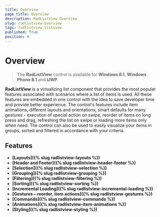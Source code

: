 ```yaml
---
title: Overview
page_title: Overview
description: RadListView Overview
slug: radlistview-overview
tags: radlistview,listview
published: True
position: 0
---
```


# Overview

> The **RadListView** control is available for **Windows 8.1**, **Windows Phone 8.1** and **UWP**.

**RadListView** is a virtualizing list component that provides the most popular features associated with scenarios where a list of items is used. All these features are embedded in one control with the idea to save developer time and provide better experience. The control's features include item animations, different layouts and orientations, smart defaults for many gestures - execution of special action on swipe, reorder of items on long press and drag, refreshing the list on swipe or loading more items only when need. The control can also be used to easily visualize your items in groups, sorted and filtered in accordance with your criteria.

## Features

- **[Layouts]({% slug radlistview-layouts %})**
- **[Header and Footer]({% slug radlistview-header-footer %})**
- **[Selection]({% slug radlistview-selection %})**
- **[Grouping]({% slug radlistview-grouping %})**
- **[Filtering]({% slug radlistview-filtering %})**
- **[Sorting]({% slug radlistview-sorting %})**
- **[Incremental Loading]({% slug radlistview-incremental-loading %})**
- **[Gestures – reorder, item actions]({% slug radlistview-gestures %})**
- **[Commands]({% slug radlistview-commands %})**
- **[Animations]({% slug radlistview-item-animations %})**
- **[Styling]({% slug radlistview-styling %})**
